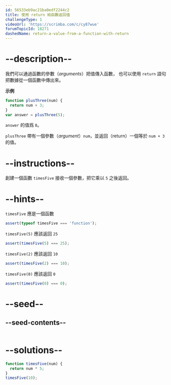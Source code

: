 ```yaml
---
id: 56533eb9ac21ba0edf2244c2
title: 使用 return 給函數返回值
challengeType: 1
videoUrl: 'https://scrimba.com/c/cy87wue'
forumTopicId: 18271
dashedName: return-a-value-from-a-function-with-return
---
```


# --description--

我們可以通過函數的參數（<dfn>arguments</dfn>）把值傳入函數， 也可以使用 `return` 語句把數據從一個函數中傳出來。

**示例**

```js
function plusThree(num) {
  return num + 3;
}
var answer = plusThree(5);
```

`answer` 的值爲 `8`。

`plusThree` 帶有一個參數（<dfn>argument</dfn>）`num`，並返回（return）一個等於 `num + 3` 的值。

# --instructions--

創建一個函數 `timesFive` 接收一個參數，把它乘以 `5` 之後返回。

# --hints--

`timesFive` 應是一個函數

```js
assert(typeof timesFive === 'function');
```

`timesFive(5)` 應該返回 `25`

```js
assert(timesFive(5) === 25);
```

`timesFive(2)` 應該返回 `10`

```js
assert(timesFive(2) === 10);
```

`timesFive(0)` 應該返回 `0`

```js
assert(timesFive(0) === 0);
```

# --seed--

## --seed-contents--

```js

```

# --solutions--

```js
function timesFive(num) {
  return num * 5;
}
timesFive(10);
```
